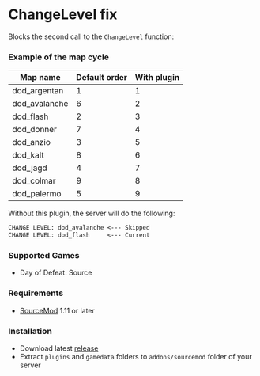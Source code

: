 # ChangeLevel fix

Blocks the second call to the `ChangeLevel` function:

### Example of the map cycle

|Map name     |Default order |With plugin|
|-------------|--------------|-----------|
|dod_argentan |1             |1          |
|dod_avalanche|6             |2          |
|dod_flash    |2             |3          |
|dod_donner   |7             |4          |
|dod_anzio    |3             |5          |
|dod_kalt     |8             |6          |
|dod_jagd     |4             |7          |
|dod_colmar   |9             |8          |
|dod_palermo  |5             |9          |

Without this plugin, the server will do the following:

```txt
CHANGE LEVEL: dod_avalanche <--- Skipped
CHANGE LEVEL: dod_flash     <--- Current
```

### Supported Games

* Day of Defeat: Source

### Requirements

* [SourceMod](https://www.sourcemod.net) 1.11 or later

### Installation

* Download latest [release](https://github.com/dronelektron/change-level-fix/releases)
* Extract `plugins` and `gamedata` folders to `addons/sourcemod` folder of your server
